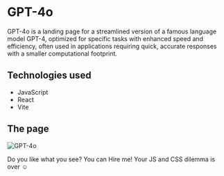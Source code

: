 # GPT-4o
GPT-4o is a landing page for a streamlined version of a famous language model GPT-4, optimized for specific tasks with enhanced speed and efficiency, often used in applications requiring quick, accurate responses with a smaller computational footprint.
## Technologies used
* JavaScript
* React
* Vite

## The page
![GPT-4o](https://github.com/user-attachments/assets/e7db7e63-488d-474c-a3f2-33c13dd69503)

Do you like what you see? You can Hire me! Your JS and CSS dilemma is over ☺



